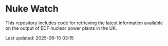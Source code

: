 # Nuke Watch

This repository includes code for retrieving the latest information available on the output of EDF nuclear power plants in the UK.

Last updated: 2025-06-10 03:15